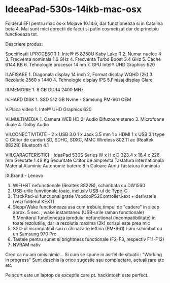 # IdeeaPad-530s-14ikb-mac-osx

Folderul EFI pentru mac os-x Mojave 10.14.6, dar functioneaza si in Catalina beta 4.
Mai sunt mici corectii de facut si putin cosmetizat dar de principiu functioeaza tot.

Descriere produs:

Specificatii
I.PROCESOR     1. Intel® i5 8250U Kaby Lake R
               2. Numar nuclee	4
               3. Frecventa nominala	1.6 GHz
               4. Frecventa Turbo Boost	3.4 GHz
               5. Cache	6144 KB
               6. Tehnologie procesor	14 nm
               7. GPU	Intel® UHD Graphics 620

II.AFISARE     1. Diagonala display	14 inch
               2, Format display	WQHD (2k)
               3. Rezolutie	2560 x 1440
               4. Tehnologie display	IPS
               5.Finisaj display	Glare

III.MEMORIE    1. 8 GB	DDR4 2400 MHz

IV.HARD DISK   1.	SSD 512 GB Nvme - Samsung PM-961 OEM

V.Placa video  1. Intel® UHD Graphics 620

VI.MULTIMEDIA  1. Camera WEB HD
               2. Audio	Difuzoare stereo
               3. Microfoane duale
               4. Dolby Audio

VII.CONECTIVITATE  - 2 x USB 3.0
                 1 x Jack 3.5 mm
                 1 x HDMI
                 1 x USB 3.1 type C
                 Cititor de carduri	SD, SDHC, SDXC, MMC
                 Wireless	802.11 ac (Realtek 8822B)
                 Bluetooth	4.1

VIII.CARACTERISTICI - IdeaPad 530S Series
                 W x H x D	323.4 x 16.4 x 226 mm
                 Greutate	1.49 Kg
                 Securitate	Cititor de amprenta
                 Tastatura internationala
                 Material	Aluminiu
                 Autonomie baterie	8 h
                 Culoare	Auriu
                 Tastatura iluminata

IX.Brand         - Lenovo



1. WIFI+BT nefunctionale (Realtek 8822B), schimbata cu DW1560
2. USB-urile funvtionale toate, inclusiv USB-ul de Type-C
3. TrackPad-ul functional gratie VoodooPS2Controller.kext + derivatele (vezi folderul KEXT)
4. Slepp/Wake functioneaza asa cum trebuie,timpul de "cadere" in sleep aprox. 5 sec. , wake instantaneu (USB-urile raman            functionale)
5.Monitorul functioneaza iprodului nefunctional (incompatibilitate) in toate rezolutiile, dar la rezolutia maxima (2k) scrisul este prea mic
6. SSD-ul incompatibil sau o chinazarie ieftina (PM-961) l-am schimbat cu un Samsung 970 Pro
7. Tastele pentru sunet si brightness functionale (F2-F3, respectiv F11-F12)
8. NVRAM nativ

Cred ca nu am omis nimic... Si cum se spune in asrfel de situatii : "Working in progress"
Sunt deschis la orice sugestie sau complectare, actualizare etc etc 

Pe scurt este un laptop de exceptie care pt. hackintosh este perfect.
